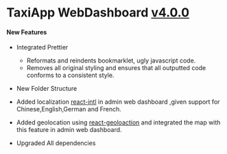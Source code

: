 #  TaxiApp WebDashboard [v4.0.0]()


#### New Features

*  Integrated Prettier
	*	Reformats and reindents bookmarklet, ugly javascript code.
	*	Removes all original styling and ensures that all outputted code conforms to a consistent style.
* New Folder Structure
* Added localization [react-intl](https://github.com/yahoo/react-intl) in admin web dashboard ,given support for Chinese,English,German and French.
* Added geolocation using [react-geoloaction](https://www.npmjs.com/package/react-geolocated) and integrated the map with this feature in admin web dashboard.

* Upgraded  All dependencies



